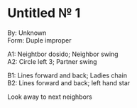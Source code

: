 # Untitled № 1
By: Unknown  
Form: Duple improper

A1: Neightbor dosido; Neighbor swing  
A2: Circle left 3; Partner swing

B1: Lines forward and back; Ladies chain  
B2: Lines forward and back; left hand star

Look away to next neighbors
